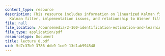 ```yaml
---
content_type: resource
description: This resource includes information on linearized Kalman filter, extended
  Kalman filter, imlpementation issues, and relationship to Wiener filter.
file: null
file_location: /coursemedia/2-160-identification-estimation-and-learning-spring-2006/5d7c37b93786ddb91cd913d1ab994848_lecture_8.pdf
file_type: application/pdf
resourcetype: Document
title: lecture_8.pdf
uid: 5d7c37b9-3786-ddb9-1cd9-13d1ab994848
---
```

